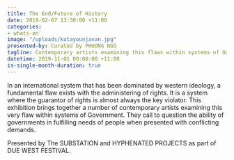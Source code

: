 ```yaml
---
title: The End/Future of History
date: 2019-02-07 13:30:00 +11:00
categories:
- whats-on
image: "/uploads/katayounjavan.jpg"
presented-by: Curated by PHUONG NGO
tagline: Contemporary artists examining this flaws within systems of Government.
datetime: 2019-11-01 00:00:00 +11:00
is-single-month-duration: true
---
```


In an international system that has been dominated by western ideology, a fundamental flaw exists with the administering of rights.  It is a system where the guarantor of rights is almost always the key violator. This exhibition brings together a number of contemporary artists examining this very flaw within systems of Government. They call to question the ability of governments in fulfilling needs of people when presented with conflicting demands.

Presented by The SUBSTATION and HYPHENATED PROJECTS as part of DUE WEST FESTIVAL.